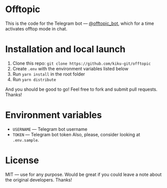 # Offtopic

This is the code for the Telegram bot — [@offtopic_bot](https://t.me/offtopic_bot), which for a time activates offtop mode in chat.

# Installation and local launch

1. Clone this repo: `git clone https://github.com/kiku-git/offtopic`
2. Create `.env` with the environment variables listed below
3. Run `yarn install` in the root folder
4. Run `yarn distribute`

And you should be good to go! Feel free to fork and submit pull requests. Thanks!

# Environment variables

- `USERNAME` — Telegram bot username
- `TOKEN` — Telegram bot token
Also, please, consider looking at `.env.sample`.

# License

MIT — use for any purpose. Would be great if you could leave a note about the original developers. Thanks!
